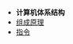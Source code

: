 - **计算机体系结构**
- [组成原理](/architect/architecture/compose.md '硬件组成')
- [指令](/architect/architecture/instruct.md '指令')